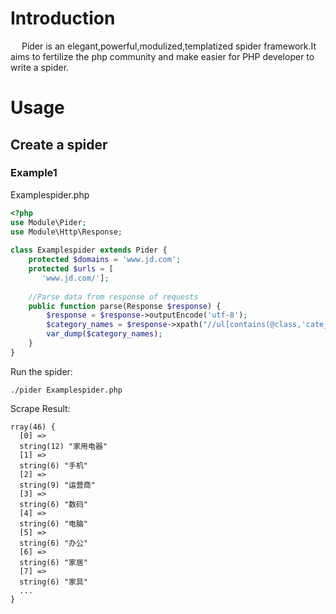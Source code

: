 # Introduction
&ensp;&ensp; Pider is an elegant,powerful,modulized,templatized spider framework.It aims to fertilize the php community and make easier for PHP developer to write a spider.

# Usage

## Create a spider

### Example1

Examplespider.php

```php
<?php
use Module\Pider;
use Module\Http\Response;
    
class Examplespider extends Pider {
    protected $domains = 'www.jd.com';
    protected $urls = [
       'www.jd.com/'];
    
    //Parse data from response of requests
    public function parse(Response $response) {
        $response = $response->outputEncode('utf-8');
        $category_names = $response->xpath("//ul[contains(@class,'cate_menu')]/li/a/text()")->extract();
        var_dump($category_names);
    }
} 

```

Run the spider:

```shell
./pider Examplespider.php

```
Scrape Result:
```
rray(46) {
  [0] =>
  string(12) "家用电器"
  [1] =>
  string(6) "手机"
  [2] =>
  string(9) "运营商"
  [3] =>
  string(6) "数码"
  [4] =>
  string(6) "电脑"
  [5] =>
  string(6) "办公"
  [6] =>
  string(6) "家居"
  [7] =>
  string(6) "家具"
  ...
}
```
